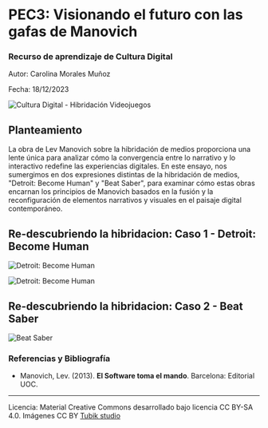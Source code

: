 # PEC3: Visionando el futuro con las gafas de Manovich 

### Recurso de aprendizaje de Cultura Digital 


Autor: Carolina Morales Muñoz


Fecha: 18/12/2023

![Cultura Digital - Hibridación Videojuegos](https://www.unir.net/wp-content/uploads/2015/04/videojuegos_1920x1080.jpg) 



## Planteamiento

La obra de Lev Manovich sobre la hibridación de medios proporciona una lente única para analizar cómo la convergencia entre lo narrativo y lo interactivo redefine las experiencias digitales. En este ensayo, nos sumergimos en dos expresiones distintas de la hibridación de medios, "Detroit: Become Human" y "Beat Saber", para examinar cómo estas obras encarnan los principios de Manovich basados en la fusión y la reconfiguración de elementos narrativos y visuales en el paisaje digital contemporáneo.


## Re-descubriendo la hibridacion: Caso 1 - Detroit: Become Human

![Detroit: Become Human](https://gaming-cdn.com/images/products/7001/orig-fallback-v1/detroit-become-human-pc-juego-steam-cover.jpg?v=1683813896)





![Detroit: Become Human](https://i.redd.it/k9tj3vqm4hi31.png) 


## Re-descubriendo la hibridacion: Caso 2 - Beat Saber

![Beat Saber](https://alehandorovr.com/wp-content/uploads/2020/11/beat-saber-2010319.jpg)



### Referencias y Bibliografía

* Manovich, Lev. (2013). **El Software toma el mando**. Barcelona: Editorial UOC. 


----

Licencia: Material Creative Commons desarrollado bajo licencia CC BY-SA 4.0. Imágenes CC BY [Tubik studio](https://blog.tubikstudio.com/how-to-create-original-flat-illustrations-designers-tips/) 
